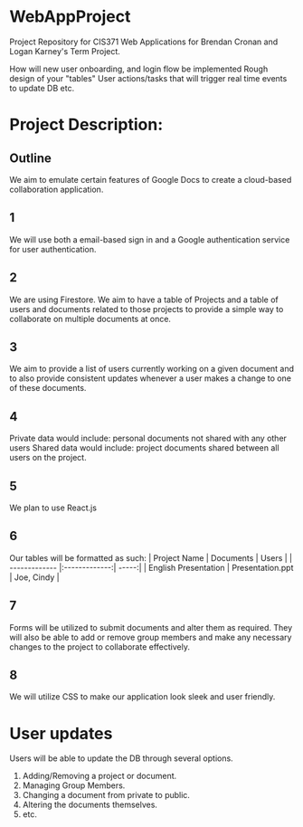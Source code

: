 # WebAppProject
Project Repository for CIS371 Web Applications for Brendan Cronan and Logan Karney's Term Project.



How will new user onboarding, and login flow be implemented
Rough design of your "tables"
User actions/tasks that will trigger real time events to update DB
etc.



# Project Description:
## Outline
We aim to emulate certain features of Google Docs to create a cloud-based collaboration application.

## 1
We will use both a email-based sign in and a Google authentication service for user authentication.

## 2
We are using Firestore.
We aim to have a table of Projects and a table of users and documents related to those projects to provide a simple way to collaborate on multiple documents at once.

## 3
We aim to provide a list of users currently working on a given document and to also provide consistent updates whenever a user makes a change to one of these documents.  

## 4
Private data would include: personal documents not shared with any other users
Shared data would include: project documents shared between all users on the project.

## 5
We plan to use React.js

## 6
Our tables will be formatted as such:
| Project Name        | Documents           | Users  |
| ------------- |:-------------:| -----:|
| English Presentation      | Presentation.ppt | Joe, Cindy |


## 7 
Forms will be utilized to submit documents and alter them as required.
They will also be able to add or remove group members and make any necessary changes to the project to collaborate effectively.

## 8 
We will utilize CSS to make our application look sleek and user friendly.

# User updates
Users will be able to update the DB through several options.
1. Adding/Removing a project or document.
2. Managing Group Members.
3. Changing a document from private to public.
4. Altering the documents themselves.
5. etc.